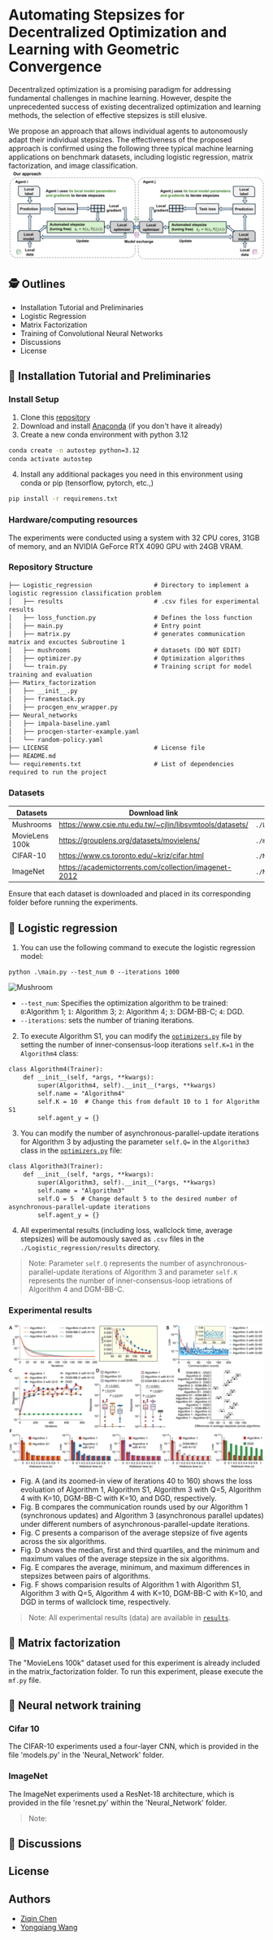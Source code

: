 # Automating Stepsizes for Decentralized Optimization and Learning with Geometric Convergence
Decentralized optimization is a promising paradigm for addressing fundamental challenges in machine learning. However, despite the unprecedented success of existing decentralized optimization and learning methods, the selection of effective stepsizes is still elusive.

We propose an approach that allows individual agents to autonomously adapt their individual stepsizes. 
The effectiveness of the proposed approach is confirmed using the following three typical machine learning applications on benchmark datasets, including logistic regression, matrix factorization, and image classification.
![Introduction](https://github.com/cziqin/Automated_Stepsizes/blob/main/figures/introduction.png)
## 🕵️ Outlines
- Installation Tutorial and Preliminaries
- Logistic Regression
- Matrix Factorization
- Training of Convolutional Neural Networks
- Discussions
- License

## 🔧 Installation Tutorial and Preliminaries

### Install Setup
1. Clone this [repository](https://github.com/cziqin/Automated_Stepsizes/tree/main)
2. Download and install [Anaconda](https://www.anaconda.com) (if you don't have it already)
3. Create a new conda environment with python 3.12
```bash
conda create -n autostep python=3.12
conda activate autostep
```
4. Install any additional packages you need in this environment using conda or pip (tensorflow, pytorch, etc.,)
```sh
pip install -r requiremens.txt
```

### Hardware/computing resources
The experiments were conducted using a system with 32 CPU cores, 31GB of memory, and an NVIDIA GeForce RTX 4090 GPU with 24GB VRAM.

### Repository Structure

```
├── Logistic_regression                 # Directory to implement a logistic regression classification problem
│   ├── results                         # .csv files for experimental results
│   ├── loss_function.py                # Defines the loss function 
│   ├── main.py                         # Entry point
│   ├── matrix.py                       # generates communication matrix and excuctes Subroutine 1
│   ├── mushrooms                       # datasets (DO NOT EDIT)
│   ├── optimizer.py                    # Optimization algorithms
│   └── train.py                        # Training script for model training and evaluation
├── Matirx_factorization
│   ├── __init__.py
│   ├── framestack.py                   
│   ├── procgen_env_wrapper.py          
├── Neural_networks                         
│   ├── impala-baseline.yaml            
│   ├── procgen-starter-example.yaml    
│   └── random-policy.yaml              
├── LICENSE                             # License file
├── README.md                                             
└── requirements.txt                    # List of dependencies required to run the project             
```

### Datasets
| Datasets | Download link | Storage Location|
| ------ | ------ | ------|
| Mushrooms | https://www.csie.ntu.edu.tw/~cjlin/libsvmtools/datasets/ |`./Logistic_regression/`|
| MovieLens 100k | https://grouplens.org/datasets/movielens/|`./matrix_factorization/data/`|
| CIFAR-10 | https://www.cs.toronto.edu/~kriz/cifar.html |`./Neural_networks/data/`|
| ImageNet | https://academictorrents.com/collection/imagenet-2012 |`./Neural_networks/data/`|

Ensure that each dataset is downloaded and placed in its corresponding folder before running the experiments.

## 💪 Logistic regression
1. You can use the following command to execute the logistic regression model:
```
python .\main.py --test_num 0 --iterations 1000
```
![Mushroom](https://github.com/cziqin/Automated_Stepsizes/blob/main/figures/mushroom.gif)
- `--test_num`: Specifies the optimization algorithm to be trained:\
`0`:Algorithm 1;
`1`: Algorithm 3;
`2`: Algorithm 4;
`3`: DGM-BB-C;
`4`: DGD.
- `--iterations`: sets the number of trianing iterations.
2. To execute Algorithm S1, you can modify the [`optimizers.py`](https://github.com/cziqin/Automated_Stepsizes/blob/main/Logistic_regression/optimizers.py) file by setting the number of inner-consensus-loop iterations `self.K=1` in the `Algorithm4` class:
```
class Algorithm4(Trainer):
    def __init__(self, *args, **kwargs):
        super(Algorithm4, self).__init__(*args, **kwargs)
        self.name = "Algorithm4"
        self.K = 10  # Change this from default 10 to 1 for Algorithm S1
        self.agent_y = {}
```
3. You can modify the number of asynchronous-parallel-update iterations for Algorithm 3 by adjusting the parameter `self.Q=` in the `Algorithm3` class in the [`optimizers.py`](https://github.com/cziqin/Automated_Stepsizes/blob/main/Logistic_regression/optimizers.py) file:
```
class Algorithm3(Trainer):
    def __init__(self, *args, **kwargs):
        super(Algorithm3, self).__init__(*args, **kwargs)
        self.name = "Algorithm3"
        self.Q = 5  # Change default 5 to the desired number of asynchronous-parallel-update iterations
        self.agent_y = {}
```
4. All experimental results (including loss, wallclock time, average stepsizes) will be automously saved as `.csv` files in the `./Logistic_regression/results` directory.

> Note: Parameter `self.Q` represents the number of asynchronous-parallel-update iterations of Algorithm 3 and parameter `self.K` represents the number of inner-consensus-loop ietrations of Algorithm 4 and DGM-BB-C.
### Experimental results
![Fig3](https://github.com/cziqin/Automated_Stepsizes/blob/main/figures/mushrooms_png.png)

- Fig. A (and its zoomed-in view of iterations 40 to 160) shows the loss evoluation of Algorithm 1, Algorithm S1, Algorithm 3 with Q=5, Algorithm 4 with K=10, DGM-BB-C with K=10, and DGD, respectively.
- Fig. B compares the communication rounds used by our Algorithm 1 (synchronous updates) and Algorithm 3 (asynchronous parallel updates) under different numbers of asynchronous-parallel-update iterations.
- Fig. C presents a comparison of the average stepsize of five agents across the six algorithms.
- Fig. D shows the median, first and third quartiles, and the minimum and maximum values of the average stepsize in the six algorithms.
- Fig. E compares the average, minimum, and maximum differences in stepsizes between pairs of algorithms.
- Fig. F shows comparision results of Algorithm 1 with Algorithm S1, Algorithm 3 with Q=5, Algorithm 4 with K=10, DGM-BB-C with K=10, and DGD in terms of wallclock time, respectively.

> Note: All experimental results (data) are available in [`results`](https://github.com/cziqin/Automated_Stepsizes/tree/main/Logistic_regression/results).


## 💪 Matrix factorization
The "MovieLens 100k" dataset used for this experiment is already included in the matrix_factorization folder. To run this experiment, please execute the ``mf.py`` file.

## 💪 Neural network training
### Cifar 10
The CIFAR-10 experiments used a four-layer CNN, which is provided in the file 'models.py' in the 'Neural_Network' folder.

### ImageNet
The ImageNet experiments used a ResNet-18 architecture, which is provided in the file 'resnet.py' within the 'Neural_Network' folder.

> Note:

## 🚀 Discussions

## License

## Authors
- [Ziqin Chen](https://scholar.google.com/citations?user=i-IM2rIAAAAJ&hl=zh-CN)
- [Yongqiang Wang](https://scholar.google.com/citations?hl=zh-CN&user=shSZpGUAAAAJ)
